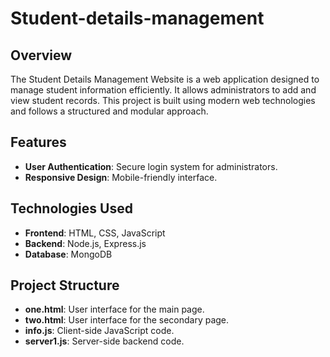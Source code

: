 # Student-details-management
<h2>Overview</h2>
<p>The Student Details Management Website is a web application designed to manage student information efficiently. It allows administrators to add and view student records. This project is built using modern web technologies and follows a structured and modular approach.</p>

<h2>Features</h2>
<ul>
    <li><strong>User Authentication</strong>: Secure login system for administrators.</li>
    <li><strong>Responsive Design</strong>: Mobile-friendly interface.</li>
</ul>

<h2>Technologies Used</h2>
<ul>
    <li><strong>Frontend</strong>: HTML, CSS, JavaScript</li>
    <li><strong>Backend</strong>: Node.js, Express.js</li>
    <li><strong>Database</strong>: MongoDB</li>
</ul>
<h2>Project Structure</h2>
<ul>
    <li><strong>one.html</strong>: User interface for the main page.</li>
    <li><strong>two.html</strong>: User interface for the secondary page.</li>
    <li><strong>info.js</strong>: Client-side JavaScript code.</li>
    <li><strong>server1.js</strong>: Server-side backend code.</li>
</ul>
